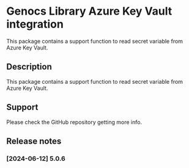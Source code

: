 # Genocs Library Azure Key Vault integration 

This package contains a support function to read secret variable from Azure Key Vault.


## Description

This package contains a support function to read secret variable from Azure Key Vault.


## Support

Please check the GitHub repository getting more info.


## Release notes

### [2024-06-12] 5.0.6
